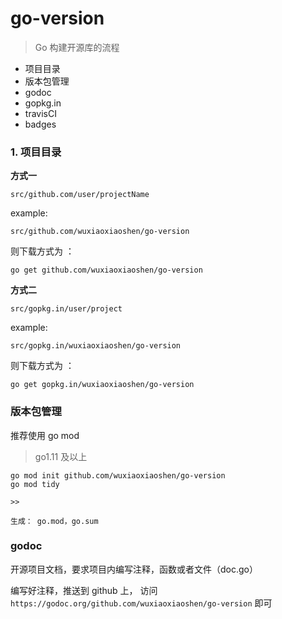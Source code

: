 # go-version

> Go 构建开源库的流程


- 项目目录
- 版本包管理
- godoc
- gopkg.in
- travisCI
- badges

### 1. 项目目录

**方式一**
``` 
src/github.com/user/projectName
```

example:

``` 
src/github.com/wuxiaoxiaoshen/go-version
```

则下载方式为 ： 

``` 
go get github.com/wuxiaoxiaoshen/go-version
```

**方式二**

``` 
src/gopkg.in/user/project
```

example:

``` 
src/gopkg.in/wuxiaoxiaoshen/go-version
```

则下载方式为 ： 

``` 
go get gopkg.in/wuxiaoxiaoshen/go-version
```
### 版本包管理

推荐使用 go mod 

> go1.11 及以上

``` 
go mod init github.com/wuxiaoxiaoshen/go-version
go mod tidy

>> 

生成： go.mod，go.sum

```

### godoc 

开源项目文档，要求项目内编写注释，函数或者文件（doc.go）

编写好注释，推送到 github 上， 访问 `https://godoc.org/github.com/wuxiaoxiaoshen/go-version` 即可